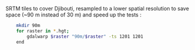 SRTM tiles to cover Djibouti, resampled to a lower spatial resolution to save space (~90 m instead of 30 m) and speed up the tests :

``` sh
    mkdir 90m
    for raster in *.hgt;
        gdalwarp $raster "90m/$raster" -ts 1201 1201
    end
```

